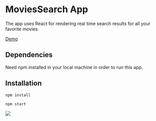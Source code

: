 # MoviesSearch App

The app uses React for rendering real time search results for all your favorite movies.

[Demo](https://movi-search.netlify.app/)

## Dependencies

Need npm installed in your local machine in order to run this app.

## Installation

```
npm install

npm start
```

![](https://user-images.githubusercontent.com/62604902/95742195-3ef43780-0cad-11eb-8a30-d3ebffc158e4.png)
